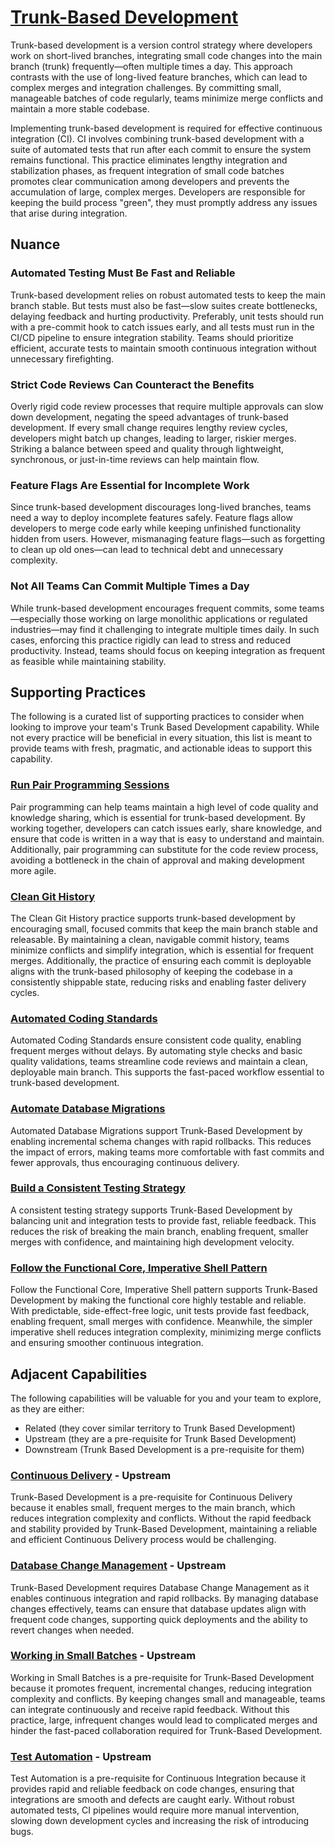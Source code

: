 # [Trunk-Based Development](https://dora.dev/devops-capabilities/technical/trunk-based-development/)

Trunk-based development is a version control strategy where developers work on short-lived branches, integrating small code changes into the main branch (trunk) frequently—often multiple times a day. This approach contrasts with the use of long-lived feature branches, which can lead to complex merges and integration challenges. By committing small, manageable batches of code regularly, teams minimize merge conflicts and maintain a more stable codebase.

Implementing trunk-based development is required for effective continuous integration (CI). CI involves combining trunk-based development with a suite of automated tests that run after each commit to ensure the system remains functional. This practice eliminates lengthy integration and stabilization phases, as frequent integration of small code batches promotes clear communication among developers and prevents the accumulation of large, complex merges. Developers are responsible for keeping the build process "green", they must promptly address any issues that arise during integration.

## Nuance

### Automated Testing Must Be Fast and Reliable

Trunk-based development relies on robust automated tests to keep the main branch stable. But tests must also be fast—slow suites create bottlenecks, delaying feedback and hurting productivity. Preferably, unit tests should run with a pre-commit hook to catch issues early, and all tests must run in the CI/CD pipeline to ensure integration stability. Teams should prioritize efficient, accurate tests to maintain smooth continuous integration without unnecessary firefighting.

### Strict Code Reviews Can Counteract the Benefits

Overly rigid code review processes that require multiple approvals can slow down development, negating the speed advantages of trunk-based development. If every small change requires lengthy review cycles, developers might batch up changes, leading to larger, riskier merges. Striking a balance between speed and quality through lightweight, synchronous, or just-in-time reviews can help maintain flow.

### Feature Flags Are Essential for Incomplete Work

Since trunk-based development discourages long-lived branches, teams need a way to deploy incomplete features safely. Feature flags allow developers to merge code early while keeping unfinished functionality hidden from users. However, mismanaging feature flags—such as forgetting to clean up old ones—can lead to technical debt and unnecessary complexity.

### Not All Teams Can Commit Multiple Times a Day

While trunk-based development encourages frequent commits, some teams—especially those working on large monolithic applications or regulated industries—may find it challenging to integrate multiple times daily. In such cases, enforcing this practice rigidly can lead to stress and reduced productivity. Instead, teams should focus on keeping integration as frequent as feasible while maintaining stability.

## Supporting Practices

The following is a curated list of supporting practices to consider when looking to improve your team's Trunk Based Development capability. While not every practice will be beneficial in every situation, this list is meant to provide teams with fresh, pragmatic, and actionable ideas to support this capability.

### [Run Pair Programming Sessions](/practices/run-pair-programming-sessions.md)

Pair programming can help teams maintain a high level of code quality and knowledge sharing, which is essential for trunk-based development. By working together, developers can catch issues early, share knowledge, and ensure that code is written in a way that is easy to understand and maintain. Additionally, pair programming can substitute for the code review process, avoiding a bottleneck in the chain of approval and making development more agile.

### [Clean Git History](/practices/clean-git-history.md)

The Clean Git History practice supports trunk-based development by encouraging small, focused commits that keep the main branch stable and releasable. By maintaining a clean, navigable commit history, teams minimize conflicts and simplify integration, which is essential for frequent merges. Additionally, the practice of ensuring each commit is deployable aligns with the trunk-based philosophy of keeping the codebase in a consistently shippable state, reducing risks and enabling faster delivery cycles.

### [Automated Coding Standards](/practices/automate-coding-standards.md)

Automated Coding Standards ensure consistent code quality, enabling frequent merges without delays. By automating style checks and basic quality validations, teams streamline code reviews and maintain a clean, deployable main branch. This supports the fast-paced workflow essential to trunk-based development.

### [Automate Database Migrations](/practices/automate-database-migrations.md)

Automated Database Migrations support Trunk-Based Development by enabling incremental schema changes with rapid rollbacks. This reduces the impact of errors, making teams more comfortable with fast commits and fewer approvals, thus encouraging continuous delivery.

### [Build a Consistent Testing Strategy](/practices/build-consistent-testing-strategy.md)

A consistent testing strategy supports Trunk-Based Development by balancing unit and integration tests to provide fast, reliable feedback. This reduces the risk of breaking the main branch, enabling frequent, smaller merges with confidence, and maintaining high development velocity.

### [Follow the Functional Core, Imperative Shell Pattern](/practices/follow-functional-core-imperative-shell.md)

Follow the Functional Core, Imperative Shell pattern supports Trunk-Based Development by making the functional core highly testable and reliable. With predictable, side-effect-free logic, unit tests provide fast feedback, enabling frequent, small merges with confidence. Meanwhile, the simpler imperative shell reduces integration complexity, minimizing merge conflicts and ensuring smoother continuous integration.

<!-- Include Implement feature flags when done -->

## Adjacent Capabilities

The following capabilities will be valuable for you and your team to explore, as they are either:

- Related (they cover similar territory to Trunk Based Development)
- Upstream (they are a pre-requisite for Trunk Based Development)
- Downstream (Trunk Based Development is a pre-requisite for them)

### [Continuous Delivery](/capabilities/continuous-delivery.md) - Upstream

Trunk-Based Development is a pre-requisite for Continuous Delivery because it enables small, frequent merges to the main branch, which reduces integration complexity and conflicts. Without the rapid feedback and stability provided by Trunk-Based Development, maintaining a reliable and efficient Continuous Delivery process would be challenging.

### [Database Change Management](/capabilities/database-change-management.md) - Upstream

Trunk-Based Development requires Database Change Management as it enables continuous integration and rapid rollbacks. By managing database changes effectively, teams can ensure that database updates align with frequent code changes, supporting quick deployments and the ability to revert changes when needed.

### [Working in Small Batches](/capabilities/working-in-small-batches.md) - Upstream

Working in Small Batches is a pre-requisite for Trunk-Based Development because it promotes frequent, incremental changes, reducing integration complexity and conflicts. By keeping changes small and manageable, teams can integrate continuously and receive rapid feedback. Without this practice, large, infrequent changes would lead to complicated merges and hinder the fast-paced collaboration required for Trunk-Based Development.

### [Test Automation](/capabilities/test-automation.md) - Upstream

Test Automation is a pre-requisite for Continuous Integration because it provides rapid and reliable feedback on code changes, ensuring that integrations are smooth and defects are caught early. Without robust automated tests, CI pipelines would require more manual intervention, slowing down development cycles and increasing the risk of introducing bugs.